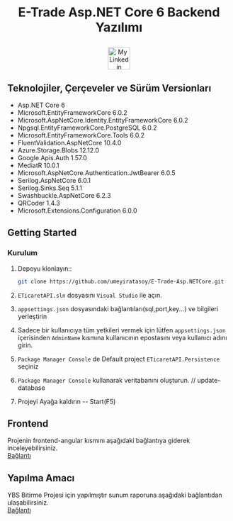 # <p align="center">E-Trade Asp.NET Core 6 Backend Yazılımı</p>

<div align="center">
   <a href = "https://www.linkedin.com/in/umeyir-atasoy/"><img  src = "https://play-lh.googleusercontent.com/kMofEFLjobZy_bCuaiDogzBcUT-dz3BBbOrIEjJ-hqOabjK8ieuevGe6wlTD15QzOqw" width = "50" height = "50" alt = "My Linkedin Profile"/></a>
</div>



## Teknolojiler, Çerçeveler ve Sürüm Versionları

  * Asp.NET Core 6 
  * Microsoft.EntityFrameworkCore 6.0.2
  * Microsoft.AspNetCore.Identity.EntityFrameworkCore 6.0.2
  * Npgsql.EntityFrameworkCore.PostgreSQL 6.0.2
  * Microsoft.EntityFrameworkCore.Tools 6.0.2
  * FluentValidation.AspNetCore 10.4.0
  * Azure.Storage.Blobs 12.12.0
  * Google.Apis.Auth  1.57.0
  * MediatR 10.0.1
  * Microsoft.AspNetCore.Authentication.JwtBearer 6.0.5
  * Serilog.AspNetCore 6.0.1 
  * Serilog.Sinks.Seq  5.1.1
  * Swashbuckle.AspNetCore  6.2.3
  * QRCoder 1.4.3
  * Microsoft.Extensions.Configuration 6.0.0
  
## Getting Started

### Kurulum

1. Depoyu klonlayın::

   ```sh
   git clone https://github.com/umeyiratasoy/E-Trade-Asp.NETCore.git
   ```
2. `ETicaretAPI.sln` dosyasını `Visual Studio` ile açın.
3. `appsettings.json` dosyasındaki bağlantıları(sql,port,key...) ve bilgileri yerleştirin
4. Sadece bir kullanıcıya tüm yetkileri vermek için lütfen `appsettings.json` içerisinden `AdminName` kısmına kullanıcının epostasını veya kullanıcı adını girin.
5. `Package Manager Console` de Default project `ETicaretAPI.Persistence` seçiniz
6. `Package Manager Console` kullanarak veritabanını oluşturun. // update-database
7.  Projeyi Ayağa kaldırın -- Start(F5)



## Frontend

Projenin frontend-angular kısmını aşağıdaki bağlantıya giderek inceleyebilirsiniz.
<br>
<a href="https://github.com/umeyiratasoy/E-Trade-Angular" target="_blank">Bağlantı </a>




## Yapılma Amacı

YBS Bitirme Projesi için yapılmıştır sunum raporuna aşağıdaki bağlantıdan ulaşabilirsiniz.
<br>
<a href="https://github.com/umeyiratasoy/E-Trade-Asp.NETCore/tree/main/Docs" target="_blank">Bağlantı </a>


